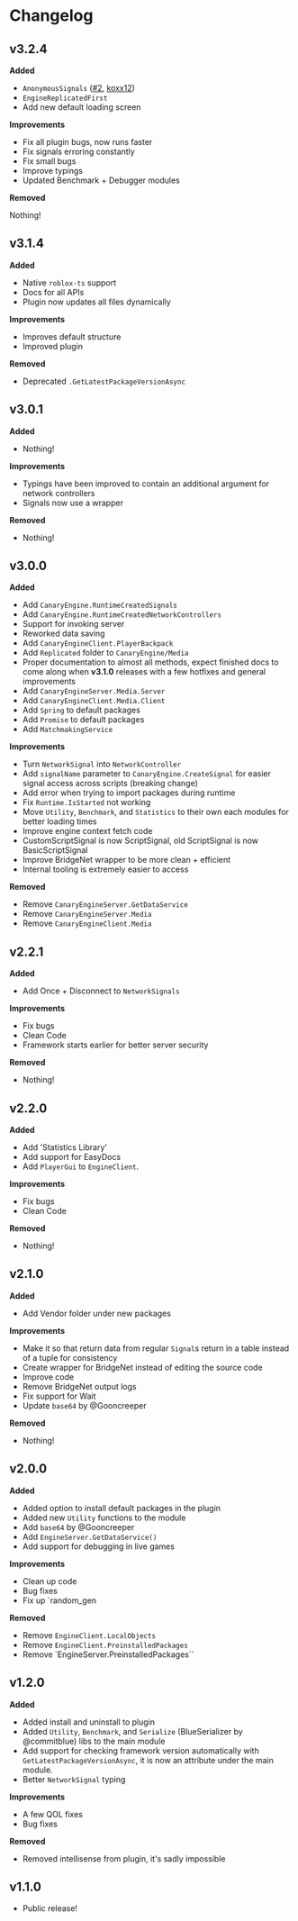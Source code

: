 # Changelog

## v3.2.4

**Added**

* `AnonymousSignals` ([#2](https://github.com/canary-development/CanaryEngine/pull/2), [koxx12](https://github.com/koxx12-dev))
* `EngineReplicatedFirst`
* Add new default loading screen

**Improvements**

* Fix all plugin bugs, now runs faster
* Fix signals erroring constantly
* Fix small bugs
* Improve typings
* Updated Benchmark + Debugger modules

**Removed**

Nothing!

## v3.1.4

**Added**

* Native `roblox-ts` support
* Docs for all APIs
* Plugin now updates all files dynamically

**Improvements**

* Improves default structure
* Improved plugin

**Removed**

* Deprecated `.GetLatestPackageVersionAsync`

## v3.0.1

**Added**

* Nothing!

**Improvements**

* Typings have been improved to contain an additional argument for network controllers
* Signals now use a wrapper

**Removed**

* Nothing!

## v3.0.0

**Added**

* Add `CanaryEngine.RuntimeCreatedSignals`
* Add `CanaryEngine.RuntimeCreatedNetworkControllers`
* Support for invoking server
* Reworked data saving
* Add `CanaryEngineClient.PlayerBackpack`
* Add `Replicated` folder to `CanaryEngine/Media`
* Proper documentation to almost all methods, expect finished docs to come along when **v3.1.0** releases with a few hotfixes and general improvements
* Add `CanaryEngineServer.Media.Server`
* Add `CanaryEngineClient.Media.Client`
* Add `Spring` to default packages
* Add `Promise` to default packages
* Add `MatchmakingService`

**Improvements**

* Turn `NetworkSignal` into `NetworkController`
* Add `signalName` parameter to `CanaryEngine.CreateSignal` for easier signal access across scripts (breaking change)
* Add error when trying to import packages during runtime
* Fix `Runtime.IsStarted` not working
* Move `Utility`, `Benchmark`, and `Statistics` to their own each modules for better loading times
* Improve engine context fetch code
* CustomScriptSignal is now ScriptSignal, old ScriptSignal is now BasicScriptSignal
* Improve BridgeNet wrapper to be more clean + efficient
* Internal tooling is extremely easier to access

**Removed**

* Remove `CanaryEngineServer.GetDataService`
* Remove `CanaryEngineServer.Media`
* Remove `CanaryEngineClient.Media`

## v2.2.1

**Added**

* Add Once + Disconnect to `NetworkSignals`

**Improvements**

* Fix bugs
* Clean Code
* Framework starts earlier for better server security

**Removed**

* Nothing!

## v2.2.0

**Added**

* Add 'Statistics Library'
* Add support for EasyDocs
* Add `PlayerGui` to `EngineClient`.

**Improvements**

* Fix bugs
* Clean Code

**Removed**

* Nothing!

## v2.1.0

**Added**

* Add Vendor folder under new packages

**Improvements**

* Make it so that return data from regular `Signal`s return in a table instead of a tuple for consistency
* Create wrapper for BridgeNet instead of editing the source code
* Improve code
* Remove BridgeNet output logs
* Fix support for Wait
* Update `base64` by @Gooncreeper

**Removed**

* Nothing!

## v2.0.0

**Added**

* Added option to install default packages in the plugin
* Added new `Utility` functions to the module
* Add `base64` by @Gooncreeper
* Add `EngineServer.GetDataService()`
* Add support for debugging in live games

**Improvements**
* Clean up code
* Bug fixes
* Fix up `random_gen

**Removed**

* Remove `EngineClient.LocalObjects`
* Remove `EngineClient.PreinstalledPackages`
* Remove `EngineServer.PreinstalledPackages``

## v1.2.0

**Added**

* Added install and uninstall to plugin
* Added `Utility`, `Benchmark`, and `Serialize` (BlueSerializer by @commitblue) libs to the main module
* Add support for checking framework version automatically with `GetLatestPackageVersionAsync`, it is now an attribute under the main module.
* Better `NetworkSignal` typing

**Improvements**

* A few QOL fixes
* Bug fixes

**Removed**

* Removed intellisense from plugin, it's sadly impossible

## v1.1.0

* Public release!